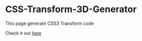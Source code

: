CSS-Transform-3D-Generator
===========================

This page generate CSS3 Transform code

Check it out [here](http://mohsen1.github.com/CSS-Transform-3D-Generator-/)

